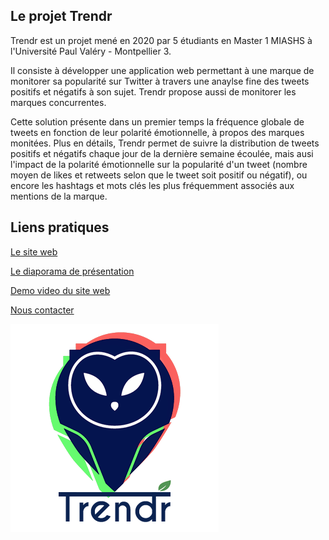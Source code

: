 ## Le projet Trendr

Trendr est un projet mené en 2020 par 5 étudiants en Master 1 MIASHS à l'Université Paul Valéry - Montpellier 3.

Il consiste à développer une application web permettant à une marque de monitorer sa popularité sur Twitter à travers une anaylse fine des tweets positifs et négatifs à son sujet. Trendr propose aussi de monitorer les marques concurrentes.

Cette solution présente dans un premier temps la fréquence globale de tweets en fonction de leur polarité émotionnelle, à propos des marques monitées. Plus en détails, Trendr permet de suivre la distribution de tweets positifs et négatifs chaque jour de la dernière semaine écoulée, mais ausi l'impact de la polarité émotionnelle sur la popularité d'un tweet (nombre moyen de likes et retweets selon que le tweet soit positif ou négatif), ou encore les hashtags et mots clés les plus fréquemment associés aux mentions de la marque.

## Liens pratiques

[Le site web](https://gaellenovales.github.io/Trendr/Site/index.html)

[Le diaporama de présentation](https://docs.google.com/presentation/d/1o9HG2lGVkurZNOJ1pyzyUFFb9WEu1f_7gaXPajIEPKc/edit?usp=sharing)

[Demo video du site web](http://dl.free.fr/sgnZmIsjF)

[Nous contacter](https://gaellenovales.github.io/Trendr/Site/contact.html)


![Image](Site/images/groslogo.png)
